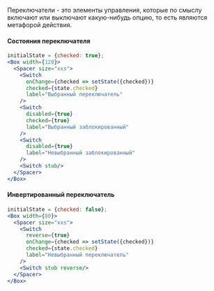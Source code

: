 Переключатели - это элементы управления, которые по смыслу включают или выключают какую-нибудь опцию, то есть являются метафорой действия.

#### Состояния переключателя
```jsx
initialState = {checked: true};
<Box width={120}>
  <Spacer size="xxs">
    <Switch
      onChange={checked => setState({checked})}
      checked={state.checked}
      label="Выбранный переключатель"
    />
    <Switch
      disabled={true}
      checked={true}
      label="Выбранный заблокированный"
    />
    <Switch
      disabled={true}
      label="Невыбранный заблокированный"
    />
    <Switch stub/>
  </Spacer>
</Box>
```
#### Инвертированный переключатель

```jsx
initialState = {checked: false};
<Box width={80}>
  <Spacer size="xxs">
    <Switch
      reverse={true}
      onChange={checked => setState({checked})}
      checked={state.checked}
      label="Невыбранный переключатель"
    />
    <Switch stub reverse/>
  </Spacer>
</Box>
```
